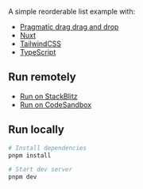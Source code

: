 A simple reorderable list example with:

- [Pragmatic drag drag and drop](https://github.com/atlassian/pragmatic-drag-and-drop)
- [Nuxt](https://nuxt.com/)
- [TailwindCSS](https://tailwindcss.com/)
- [TypeScript](https://www.typescriptlang.org/)

## Run remotely

- [Run on StackBlitz](https://stackblitz.com/github/frenicohansen/pnd-nuxt)
- [Run on CodeSandbox](https://codesandbox.io/p/github/frenicohansen/pnd-nuxt)

## Run locally

```bash
# Install dependencies
pnpm install

# Start dev server
pnpm dev
```
